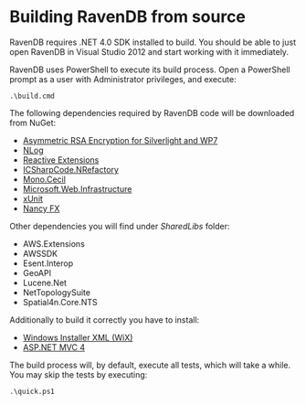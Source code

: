 ﻿# Building RavenDB from source

RavenDB requires .NET 4.0 SDK installed to build. You should be able to just open RavenDB in Visual Studio 2012 and start working with it immediately.

RavenDB uses PowerShell to execute its build process. Open a PowerShell prompt as a user with Administrator privileges, and execute:

	.\build.cmd

The following dependencies required by RavenDB code will be downloaded from NuGet:

* [Asymmetric RSA Encryption for Silverlight and WP7](http://www.nuget.org/packages/DH.Scrypt.dll/)
* [NLog](https://nlog-project.org/)
* [Reactive Extensions](https://archive.codeplex.com/?p=rx)
* [ICSharpCode.NRefactory](http://www.nuget.org/packages/ICSharpCode.NRefactory)
* [Mono.Cecil](http://www.nuget.org/packages/Mono.Cecil/)
* [Microsoft.Web.Infrastructure](http://www.nuget.org/packages/Microsoft.Web.Infrastructure/)
* [xUnit](http://xunit.codeplex.com/)
* [Nancy FX](http://nancyfx.org/)

Other dependencies you will find under _SharedLibs_ folder:

* AWS.Extensions
* AWSSDK
* Esent.Interop
* GeoAPI
* Lucene.Net
* NetTopologySuite
* Spatial4n.Core.NTS

Additionally to build it correctly you have to install:

* [Windows Installer XML (WiX)](http://http://wix.codeplex.com/)
* [ASP.NET MVC 4](http://www.asp.net/mvc/mvc4)

The build process will, by default, execute all tests, which will take a while. You may skip the tests by executing:

    .\quick.ps1